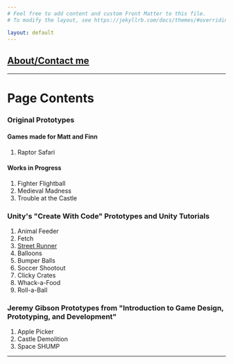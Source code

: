 ```yaml
---
# Feel free to add content and custom Front Matter to this file.
# To modify the layout, see https://jekyllrb.com/docs/themes/#overriding-theme-defaults

layout: default
---
```


## [About/Contact me](./about)

* * *

# Page Contents
### Original Prototypes
#### Games made for Matt and Finn
1. Raptor Safari

#### Works in Progress
1. Fighter Flightball
1. Medieval Madness
1. Trouble at the Castle

### Unity's "Create With Code" Prototypes and Unity Tutorials
1. Animal Feeder
1. Fetch
1. [Street Runner](./CWC-P3)
1. Balloons
1. Bumper Balls
1. Soccer Shootout
1. Clicky Crates
1. Whack-a-Food
1. Roll-a-Ball

### Jeremy Gibson Prototypes from "Introduction to Game Design, Prototyping, and Development"
1. Apple Picker
1. Castle Demolition
1. Space SHUMP

* * *

